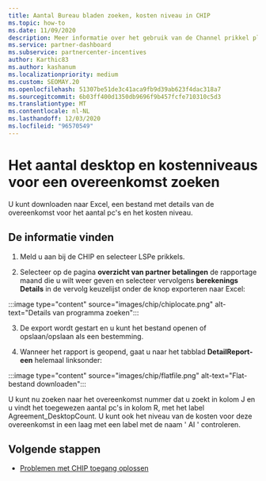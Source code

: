 ```yaml
---
title: Aantal Bureau bladen zoeken, kosten niveau in CHIP
ms.topic: how-to
ms.date: 11/09/2020
description: Meer informatie over het gebruik van de Channel prikkel platform (CHIP) om de informatie over het aantal desktop-en kosten niveaus voor een overeenkomst te vinden.
ms.service: partner-dashboard
ms.subservice: partnercenter-incentives
author: Karthic83
ms.author: kashanum
ms.localizationpriority: medium
ms.custom: SEOMAY.20
ms.openlocfilehash: 51307be51de3c41aca9fb9d39ab623f4dac318a7
ms.sourcegitcommit: 6b03ff400d1350db9696f9b457fcfe710310c5d3
ms.translationtype: MT
ms.contentlocale: nl-NL
ms.lasthandoff: 12/03/2020
ms.locfileid: "96570549"
---
```

# <a name="locate-the-desktop-count-and-fee-level-for-an-agreement"></a>Het aantal desktop en kostenniveaus voor een overeenkomst zoeken

U kunt downloaden naar Excel, een bestand met details van de overeenkomst voor het aantal pc's en het kosten niveau.

## <a name="how-to-locate-the-information"></a>De informatie vinden

1. Meld u aan bij de CHIP en selecteer LSPe prikkels.

2. Selecteer op de pagina **overzicht van partner betalingen** de rapportage maand die u wilt weer geven en selecteer vervolgens **berekenings Details** in de vervolg keuzelijst onder de knop exporteren naar Excel:

:::image type="content" source="images/chip/chiplocate.png" alt-text="Details van programma zoeken":::

3. De export wordt gestart en u kunt het bestand openen of opslaan/opslaan als een bestemming.

4. Wanneer het rapport is geopend, gaat u naar het tabblad **DetailReport-een** helemaal linksonder:

:::image type="content" source="images/chip/flatfile.png" alt-text="Flat-bestand downloaden":::

U kunt nu zoeken naar het overeenkomst nummer dat u zoekt in kolom J en u vindt het toegewezen aantal pc's in kolom R, met het label Agreement_DesktopCount. U kunt ook het niveau van de kosten voor deze overeenkomst in een laag met een label met de naam ' AI ' controleren.

## <a name="next-steps"></a>Volgende stappen

- [Problemen met CHIP toegang oplossen](chip-access-trouble.md)
